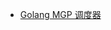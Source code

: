- [Golang MGP 调度器](https://mp.weixin.qq.com/s?__biz=MzAwNjMxMTgwNw==&mid=2247490447&idx=1&sn=6b9d3acfa7c86a04dab3fc54eedabca7&chksm=9b0e019fac798889170b189d7476ec382b5bc19ebfc9c7ceabe6b4322d3323dc7d2ab4bdd359#rd)